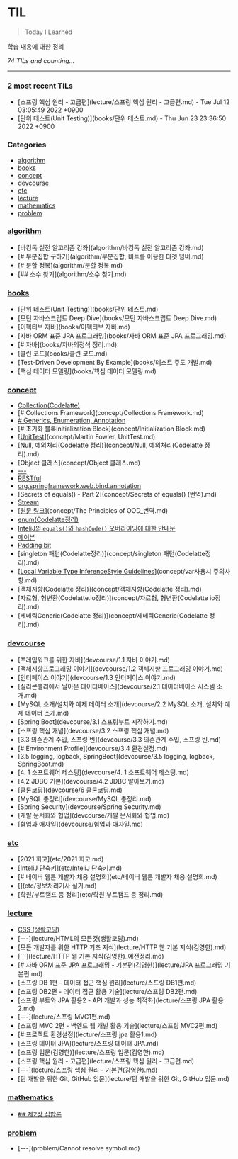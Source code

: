 # TIL
> Today I Learned

학습 내용에 대한 정리


_74 TILs and counting..._

---

### 2 most recent TILs

- [스프링 핵심 원리 - 고급편](lecture/스프링 핵심 원리 - 고급편.md) - Tue Jul 12 03:05:49 2022 +0900
- [단위 테스트(Unit Testing)](books/단위 테스트.md) - Thu Jun 23 23:36:50 2022 +0900

### Categories

- [algorithm](#algorithm)
- [books](#books)
- [concept](#concept)
- [devcourse](#devcourse)
- [etc](#etc)
- [lecture](#lecture)
- [mathematics](#mathematics)
- [problem](#problem)

### [algorithm](#algorithm)
- [바킹독 실전 알고리즘 강좌](algorithm/바킹독 실전 알고리즘 강좌.md)
- [# 부분집합 구하기](algorithm/부분집합, 비트를 이용한 타겟 넘버.md)
- [﻿# 분할 정복](algorithm/분할 정복.md)
- [## 소수 찾기](algorithm/소수 찾기.md)

### [books](#books)
- [단위 테스트(Unit Testing)](books/단위 테스트.md)
- [모던 자바스크립트 Deep Dive](books/모던 자바스크립트 Deep Dive.md)
- [이펙티브 자바](books/이펙티브 자바.md)
- [자바 ORM 표준 JPA 프로그래밍](books/자바 ORM 표준 JPA 프로그래밍.md)
- [﻿﻿﻿# 자바](books/자바의정석 정리.md)
- [클린 코드](books/클린 코드.md)
- [Test-Driven Development By Example](books/테스트 주도 개발.md)
- [핵심 데이터 모델링](books/핵심 데이터 모델링.md)

### [concept](#concept)
- [Collection(Codelatte)](concept/Collection(Codelatte).md)
- [﻿# Collections Framework](concept/Collections Framework.md)
- [﻿# Generics, Enumeration, Annotation](concept/Generics,Enumeration,Annotation.md)
- [# 초기화 블록Initialization Block](concept/Initialization Block.md)
- [[UnitTest](https://martinfowler.com/bliki/UnitTest.html)](concept/Martin Fowler, UnitTest.md)
- [Null, 예외처리(Codelatte 정리)](concept/Null, 예외처리(Codelatte 정리).md)
- [Object 클래스](concept/Object 클래스.md)
- [---](concept/Optional.md)
- [RESTful](concept/RESTful.md)
- [org.springframework.web.bind.annotation](concept/RequestParam.md)
- [Secrets of equals() - Part 2](concept/Secrets of equals() (번역).md)
- [Stream<T>](concept/Stream.md)
- [[원문 링크](http://www.butunclebob.com/ArticleS.UncleBob.PrinciplesOfOod)](concept/The Principles of OOD_번역.md)
- [enum(Codelatte정리)](concept/enum(Codelatte정리).md)
- [InteliJ의 `equals()`와 `hashCode()` 오버라이딩에 대한 안내문](concept/equals.md)
- [메이븐](concept/maven.md)
- [Padding bit](concept/padding_bit.md)
- [singleton 패턴(Codelatte정리)](concept/singleton 패턴(Codelatte정리).md)
- [[Local Variable Type InferenceStyle Guidelines](http://openjdk.java.net/projects/amber/guides/lvti-style-guide)](concept/var사용시 주의사항.md)
- [객체지향(Codelatte 정리)](concept/객체지향(Codelatte 정리).md)
- [자료형, 형변환(Codelatte.io정리)](concept/자료형, 형변환(Codelatte io정리).md)
- [제네릭Generic(Codelatte 정리)](concept/제네릭Generic(Codelatte 정리).md)

### [devcourse](#devcourse)
- [프레임워크를 위한 자바](devcourse/1.1 자바 이야기.md)
- [객체지향프로그래밍 이야기](devcourse/1.2 객체지향 프로그래밍 이야기.md)
- [인터페이스 이야기](devcourse/1.3 인터페이스 이야기.md)
- [실리콘밸리에서 날아온 데이터베이스](devcourse/2.1 데이터베이스 시스템 소개.md)
- [MySQL 소개/설치와 예제 데이터 소개](devcourse/2.2 MySQL 소개, 설치와 예제 데이터 소개.md)
- [Spring Boot](devcourse/3.1 스프링부트 시작하기.md)
- [스프링 핵심 개념](devcourse/3.2 스프링 핵심 개념.md)
- [3.3 의존관계 주입, 스프링 빈](devcourse/3.3 의존관계 주입, 스프링 빈.md)
- [# Environment Profile](devcourse/3.4 환경설정.md)
- [3.5 logging, logback, SpringBoot](devcourse/3.5 logging, logback, SpringBoot.md)
- [4. 1 소프트웨어 테스팅](devcourse/4. 1 소프트웨어 테스팅.md)
- [4.2 JDBC 기본](devcourse/4.2 JDBC 알아보기.md)
- [클론코딩](devcourse/6 클론코딩.md)
- [MySQL 총정리](devcourse/MySQL 총정리.md)
- [Spring Security](devcourse/Spring Security.md)
- [개발 문서화와 협업](devcourse/개발 문서화와 협업.md)
- [협업과 애자일](devcourse/협업과 애자일.md)

### [etc](#etc)
- [2021 회고](etc/2021 회고.md)
- [InteliJ 단축키](etc/InteliJ 단축키.md)
- [﻿# 네이버 웹툰 개발자 채용 설명회](etc/네이버 웹툰 개발자 채용 설명회.md)
- [﻿](etc/정보처리기사 실기.md)
- [학원/부트캠프 등 정리](etc/학원 부트캠프 등 정리.md)

### [lecture](#lecture)
- [CSS (생활코딩)](lecture/CSS(생활코딩).md)
- [---](lecture/HTML의 모든것(생활코딩).md)
- [모든 개발자를 위한 HTTP 기초 지식](lecture/HTTP 웹 기본 지식(김영한).md)
- [```](lecture/HTTP 웹 기본 지식(김영한)_예전정리.md)
- [﻿﻿﻿﻿﻿﻿﻿﻿﻿﻿﻿﻿﻿﻿﻿﻿﻿﻿﻿﻿﻿﻿﻿﻿﻿﻿﻿# 자바 ORM 표준 JPA 프로그래밍 - 기본편(김영한)](lecture/JPA 프로그래밍 기본편.md)
- [스프링 DB 1편 - 데이터 접근 핵심 원리](lecture/스프링 DB1편.md)
- [스프링 DB2편 - 데이터 접근 활용 기술](lecture/스프링 DB2편.md)
- [스프링 부트와 JPA 활용2 - API 개발과 성능 최적화](lecture/스프링 JPA 활용2.md)
- [---](lecture/스프링 MVC1편.md)
- [스프링 MVC 2편 - 백엔드 웹 개발 활용 기술](lecture/스프링 MVC2편.md)
- [# 프로젝트 환경설정](lecture/스프링 jpa 활용1.md)
- [스프링 데이터 JPA](lecture/스프링 데이터 JPA.md)
- [스프링 입문(김영한)](lecture/스프링 입문(김영한).md)
- [스프링 핵심 원리 - 고급편](lecture/스프링 핵심 원리 - 고급편.md)
- [---](lecture/스프링 핵심 원리 - 기본편(김영한).md)
- [팀 개발을 위한 Git, GitHub 입문](lecture/팀 개발을 위한 Git, GitHub 입문.md)

### [mathematics](#mathematics)
- [﻿## 제2장 집합론](mathematics/이산수학.md)

### [problem](#problem)
- [---](problem/Cannot resolve symbol.md)



